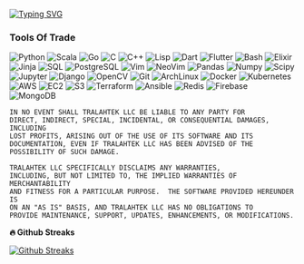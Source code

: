 [![Typing SVG](https://readme-typing-svg.demolab.com?font=Fira+Code&size=12&pause=1000&color=0EAEFF&center=true&width=435&lines=Mathematician%2C+Software+Craftsman%2C+Computer+Scientist.;7%2B+years+of+Programming+Experience;Python%2C+Scala%2C+Go%2C+Flutter%2C+C%2C+C%2B%2B%2C+SQL%2C+Dart%2C+Bash)](https://git.io/typing-svg)


### Tools Of Trade

![Python](https://img.shields.io/badge/-Python-000?&logo=Python)
![Scala](https://img.shields.io/badge/-Scala-000?&logo=scala)
![Go](https://img.shields.io/badge/-Go-000?&logo=Go)
![C](https://img.shields.io/badge/-C-000?&logo=C)
![C++](https://img.shields.io/badge/-C++-000?&logo=c%2b%2b&logoColor=00599C)
![Lisp](https://img.shields.io/badge/-Lisp-000?&logo=Lisp)
![Dart](https://img.shields.io/badge/-Dart-000?&logo=Dart&logoColor=0175C2)
![Flutter](https://img.shields.io/badge/-Flutter-000?&logo=Flutter)
![Bash](https://img.shields.io/badge/-Bash-000?&logo=gnubash)
![Elixir](https://img.shields.io/badge/-Elixir-000?&logo=Elixir)
![Jinja](https://img.shields.io/badge/-Jinja-000?&logo=jinja)
![SQL](https://img.shields.io/badge/-SQL-000?&logo=MySQL)
![PostgreSQL](https://img.shields.io/badge/-Postgresql-000?&logo=Postgresql)
![Vim](https://img.shields.io/badge/-Vim-000?&logo=Vim)
![NeoVim](https://img.shields.io/badge/-NeoVim-000?&logo=neovim)
![Pandas](https://img.shields.io/badge/-Pandas-000?&logo=pandas)
![Numpy](https://img.shields.io/badge/-Numpy-000?&logo=numpy)
![Scipy](https://img.shields.io/badge/-Scipy-000?&logo=scipy)
![Jupyter](https://img.shields.io/badge/-Jupyter-000?&logo=jupyter)
![Django](https://img.shields.io/badge/-Django-000?&logo=Django)
![OpenCV](https://img.shields.io/badge/-OpenCV-000?&logo=opencv)
![Git](https://img.shields.io/badge/-Git-000?&logo=git&logoColor=F05032)
![ArchLinux](https://img.shields.io/badge/-ArchLinux-000?&logo=archlinux)
![Docker](https://img.shields.io/badge/-Docker-000?&logo=Docker)
![Kubernetes](https://img.shields.io/badge/-Kubernetes-000?&logo=Kubernetes)
![AWS](https://img.shields.io/badge/-AmazonAWS-000?&logo=amazonaws)
![EC2](https://img.shields.io/badge/-AmazonEC2-000?&logo=amazonec2)
![S3](https://img.shields.io/badge/-AmazonS3-000?&logo=amazons3)
![Terraform](https://img.shields.io/badge/-Terraform-000?&logo=terraform)
![Ansible](https://img.shields.io/badge/-Ansible-000?&logo=ansible)
![Redis](https://img.shields.io/badge/-Redis-000?&logo=Redis)
![Firebase](https://img.shields.io/badge/-Firebase-000?&logo=Firebase)
![MongoDB](https://img.shields.io/badge/-Mongodb-000?&logo=Mongodb)




```
IN NO EVENT SHALL TRALAHTEK LLC BE LIABLE TO ANY PARTY FOR
DIRECT, INDIRECT, SPECIAL, INCIDENTAL, OR CONSEQUENTIAL DAMAGES, INCLUDING
LOST PROFITS, ARISING OUT OF THE USE OF ITS SOFTWARE AND ITS
DOCUMENTATION, EVEN IF TRALAHTEK LLC HAS BEEN ADVISED OF THE
POSSIBILITY OF SUCH DAMAGE.

TRALAHTEK LLC SPECIFICALLY DISCLAIMS ANY WARRANTIES,
INCLUDING, BUT NOT LIMITED TO, THE IMPLIED WARRANTIES OF MERCHANTABILITY
AND FITNESS FOR A PARTICULAR PURPOSE.  THE SOFTWARE PROVIDED HEREUNDER IS
ON AN "AS IS" BASIS, AND TRALAHTEK LLC HAS NO OBLIGATIONS TO
PROVIDE MAINTENANCE, SUPPORT, UPDATES, ENHANCEMENTS, OR MODIFICATIONS.
```
<b>🔥 Github Streaks</b>
<p align="center">

[![Github Streaks](https://streak-stats.demolab.com/?user=tralahm&theme=black-ice&hide_border=true&stroke=0000&background=0D1117&ring=0eaeff&fire=236f1b&currStreakLabel=0eaeff)](https://git.io/streak-stats)

</p>

